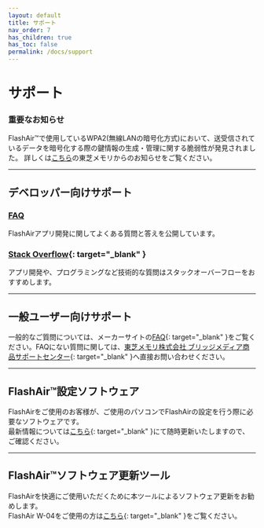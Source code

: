 ```yaml
---
layout: default
title: サポート
nav_order: 7
has_children: true
has_toc: false
permalink: /docs/support
---
```


# サポート

<div class="alert alert-warning" role="alert"><h3 class="alert-heading">重要なお知らせ</h3>FlashAir™で使用しているWPA2(無線LANの暗号化方式)において、送受信されているデータを暗号化する際の鍵情報の生成・管理に関する脆弱性が発見されました。 詳しくは<a href="https://www.toshiba-memory.co.jp/company/news/20171017-1.html" target="_blank">こちら</a>の東芝メモリからのお知らせをご覧ください。</div>

---
## デベロッパー向けサポート

### [FAQ](/docs/support/faq.html)

FlashAirアプリ開発に関してよくある質問と答えを公開しています。

### [Stack Overflow](https://ja.stackoverflow.com/search?q=flashair){: target="_blank" }

アプリ開発や、プログラミングなど技術的な質問はスタックオーバーフローをおすすめします。

---
## 一般ユーザー向けサポート

一般的なご質問については、メーカーサイトの[FAQ](https://jp.toshiba-memory.com/support/faq/flashair.htm){: target="_blank" }をご覧ください。FAQにない質問に関しては、[東芝メモリ株式会社 ブリッジメディア商品サポートセンター](https://flash-support.toshiba-memory.com/ja-jp/){: target="_blank" }へ直接お問い合わせください。

---
## FlashAir™設定ソフトウェア

FlashAirをご使用のお客様が、ご使用のパソコンでFlashAirの設定を行う際に必要なソフトウェアです。<br>最新情報については[こちら](https://jp.toshiba-memory.com/support/download/flashair/software/we/software02.htm){: target="_blank" }にて随時更新いたしますので、ご確認ください。

---
## FlashAir™ソフトウェア更新ツール

FlashAirを快適にご使用いただくために本ツールによるソフトウェア更新をお勧めします。<br>FlashAir W-04をご使用の方は[こちら](https://jp.toshiba-memory.com/support/download/flashair/update/sduwa/update.htm){: target="_blank" }をご覧ください。
